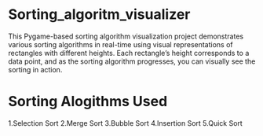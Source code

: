 # Sorting_algoritm_visualizer
This Pygame-based sorting algorithm visualization project demonstrates various sorting algorithms in real-time using visual representations of rectangles with different heights. Each rectangle’s height corresponds to a data point, and as the sorting algorithm progresses, you can visually see the sorting in action.

# Sorting Alogithms Used
1.Selection Sort
2.Merge Sort
3.Bubble Sort
4.Insertion Sort
5.Quick Sort
